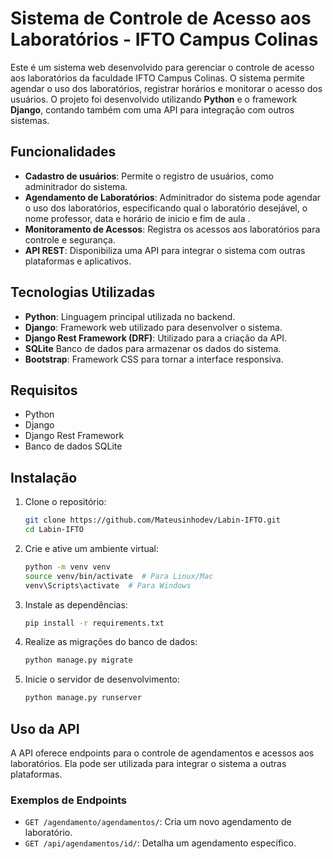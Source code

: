 # Sistema de Controle de Acesso aos Laboratórios - IFTO Campus Colinas

Este é um sistema web desenvolvido para gerenciar o controle de acesso aos laboratórios da faculdade IFTO Campus Colinas. O sistema permite agendar o uso dos laboratórios, registrar horários e monitorar o acesso dos usuários. O projeto foi desenvolvido utilizando **Python** e o framework **Django**, contando também com uma API para integração com outros sistemas.

## Funcionalidades

- **Cadastro de usuários**: Permite o registro de usuários, como adminitrador do sistema.
- **Agendamento de Laboratórios**: Adminitrador do sistema pode agendar o uso dos laboratórios, especificando qual o laboratório desejável, o nome professor, data e horário de inicio e fim de aula .
- **Monitoramento de Acessos**: Registra os acessos aos laboratórios para controle e segurança.
- **API REST**: Disponibiliza uma API para integrar o sistema com outras plataformas e aplicativos.

## Tecnologias Utilizadas

- **Python**: Linguagem principal utilizada no backend.
- **Django**: Framework web utilizado para desenvolver o sistema.
- **Django Rest Framework (DRF)**: Utilizado para a criação da API.
- **SQLite**  Banco de dados para armazenar os dados do sistema.
- **Bootstrap**: Framework CSS para tornar a interface responsiva.

## Requisitos

- Python 
- Django
- Django Rest Framework
- Banco de dados SQLite

## Instalação

1. Clone o repositório:

    ```bash
    git clone https://github.com/Mateusinhodev/Labin-IFTO.git
    cd Labin-IFTO
    ```

2. Crie e ative um ambiente virtual:

    ```bash
    python -m venv venv
    source venv/bin/activate  # Para Linux/Mac
    venv\Scripts\activate  # Para Windows
    ```

3. Instale as dependências:

    ```bash
    pip install -r requirements.txt
    ```

4. Realize as migrações do banco de dados:

    ```bash
    python manage.py migrate
    ```

5. Inicie o servidor de desenvolvimento:

    ```bash
    python manage.py runserver
    ```

## Uso da API

A API oferece endpoints para o controle de agendamentos e acessos aos laboratórios. Ela pode ser utilizada para integrar o sistema a outras plataformas.

### Exemplos de Endpoints

- `GET /agendamento/agendamentos/`: Cria um novo agendamento de laboratório.
- `GET /api/agendamentos/id/`: Detalha um agendamento específico.